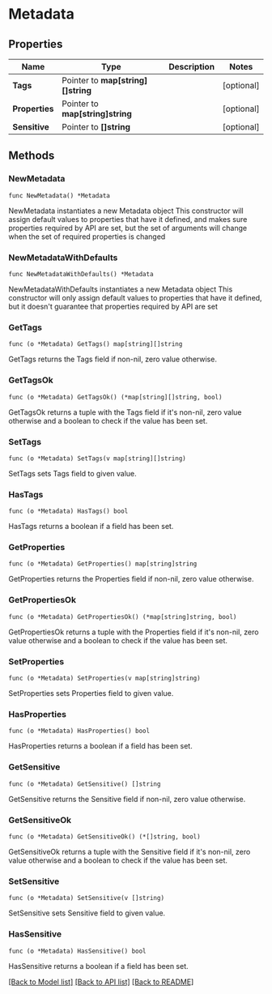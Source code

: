 # Metadata

## Properties

Name | Type | Description | Notes
------------ | ------------- | ------------- | -------------
**Tags** | Pointer to **map[string][]string** |  | [optional] 
**Properties** | Pointer to **map[string]string** |  | [optional] 
**Sensitive** | Pointer to **[]string** |  | [optional] 

## Methods

### NewMetadata

`func NewMetadata() *Metadata`

NewMetadata instantiates a new Metadata object
This constructor will assign default values to properties that have it defined,
and makes sure properties required by API are set, but the set of arguments
will change when the set of required properties is changed

### NewMetadataWithDefaults

`func NewMetadataWithDefaults() *Metadata`

NewMetadataWithDefaults instantiates a new Metadata object
This constructor will only assign default values to properties that have it defined,
but it doesn't guarantee that properties required by API are set

### GetTags

`func (o *Metadata) GetTags() map[string][]string`

GetTags returns the Tags field if non-nil, zero value otherwise.

### GetTagsOk

`func (o *Metadata) GetTagsOk() (*map[string][]string, bool)`

GetTagsOk returns a tuple with the Tags field if it's non-nil, zero value otherwise
and a boolean to check if the value has been set.

### SetTags

`func (o *Metadata) SetTags(v map[string][]string)`

SetTags sets Tags field to given value.

### HasTags

`func (o *Metadata) HasTags() bool`

HasTags returns a boolean if a field has been set.

### GetProperties

`func (o *Metadata) GetProperties() map[string]string`

GetProperties returns the Properties field if non-nil, zero value otherwise.

### GetPropertiesOk

`func (o *Metadata) GetPropertiesOk() (*map[string]string, bool)`

GetPropertiesOk returns a tuple with the Properties field if it's non-nil, zero value otherwise
and a boolean to check if the value has been set.

### SetProperties

`func (o *Metadata) SetProperties(v map[string]string)`

SetProperties sets Properties field to given value.

### HasProperties

`func (o *Metadata) HasProperties() bool`

HasProperties returns a boolean if a field has been set.

### GetSensitive

`func (o *Metadata) GetSensitive() []string`

GetSensitive returns the Sensitive field if non-nil, zero value otherwise.

### GetSensitiveOk

`func (o *Metadata) GetSensitiveOk() (*[]string, bool)`

GetSensitiveOk returns a tuple with the Sensitive field if it's non-nil, zero value otherwise
and a boolean to check if the value has been set.

### SetSensitive

`func (o *Metadata) SetSensitive(v []string)`

SetSensitive sets Sensitive field to given value.

### HasSensitive

`func (o *Metadata) HasSensitive() bool`

HasSensitive returns a boolean if a field has been set.


[[Back to Model list]](../README.md#documentation-for-models) [[Back to API list]](../README.md#documentation-for-api-endpoints) [[Back to README]](../README.md)


